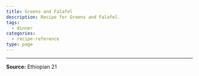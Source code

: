 ```yaml
---
title: Greens and Falafel
description: Recipe for Greens and Falafel.
tags:
  - dinner
categories:
  - recipe-reference
type: page
---
```


---

**Source:** Ethiopian 21